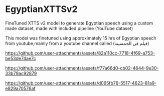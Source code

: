 # EgyptianXTTSv2
FineTuned XTTS v2 model to generate Egyptian speech using a custom made dataset, made with included pipeline (YouTube dataset) 


This model was finetuned using approximately 15 hrs of Egyptian speech from youtube,mainly from a youtube channel called (فيلم فى الخمسينة)  






https://github.com/user-attachments/assets/82a110cc-7718-4f69-a753-be53de74ae7c



https://github.com/user-attachments/assets/f77a66d0-cb02-4644-9e30-33b79ac92879



https://github.com/user-attachments/assets/d065fb76-5517-4623-81a9-e829a70576af




